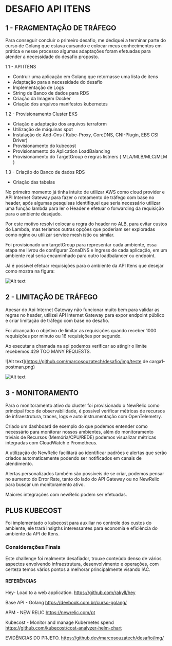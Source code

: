# DESAFIO API ITENS #


## 1 - FRAGMENTAÇÃO DE TRÁFEGO

Para conseguir concluir o primeiro desafio, me dediquei a terminar parte do curso de Golang que estava cursando e colocar meus conhecimentos em prática e nesse processo algumas adaptações foram efetuadas para atender a necessidade do desafio proposto. 

1.1 - API ITENS 
- Contruir uma aplicação em Golang que retornasse uma lista de itens
- Adaptação para a necessidade do desafio
- Implementação de Logs 
- String de Banco de dados para RDS
- Criação da Imagem Docker 
- Criação dos arquivos manifestos kubernetes

1.2 - Provisionamento Cluster EKS
- Criação e adaptação dos arquivos terraform
- Utilização de máquinas spot
- Instalação de Add-Ons ( Kube-Proxy, CoreDNS, CNI-Plugin, EBS CSI Driver)
- Provisionamento do kubecost
- Provisionamento do Aplication LoadBalancing
- Provisionamento do TargetGroup e regras listners ( MLA/MLB/MLC/MLM )

1.3 - Criação do Banco de dados RDS
- Criação das tabelas 


No primeiro momento já tinha intuito de utilizar AWS como cloud provider e API Internet Gateway para fazer o roteamento de tráfego com base no header, após algumas pesquisas identifiquei que seria necessário utilizar uma função lambda para ler o Header e efetuar o forwarding da requisição para o ambiente desejado. 


Por este motivo resolvi colocar a regra do header no ALB, para evitar custos do Lambda, mas teriamos outras opções que poderiam ser exploradas como nginx ou utilizar service mesh istio ou similar. 

Foi provisionado um targetGroup para representar cada ambiente, essa etapa me livrou de configurar ZonaDNS e Ingress de cada aplicação, em um ambiente real seria encaminhado para outro loadbalancer ou endpoint. 

Já é possivel efetuar requisições para o ambiente da API Itens que desejar como mostra na figura:

![Alt text](https://github.com/marcosouzatech/desafio/img/diagramaarquitetura.png)


## 2 - LIMITAÇÃO DE TRÁFEGO 

Apesar do Api Internet Gateway não funcionar muito bem para validar as regras no header, utilizei API Internet Gateway para expor endpoint público e criar limitação de tráfego com base no desafio. 

Foi alcançado o objetivo de limitar as requisições quando receber 1000 requisições por minuto ou 16 requisições por segundo. 

Ao executar a chamada na api podemos verificar ao atingir o limite recebemos 429 TOO MANY REQUESTS.

![Alt text](https://github.com/marcosouzatech/desafio/img/teste de carga1-postman.png)

![Alt text](https://github.com/marcosouzatech/desafio/img/hey-teste-trafego.png)


## 3 - MONITORAMENTO

Para o monitoramento ativo do cluster foi provisionado o NewRelic como principal foco de observabilidade, é possivel verificar métricas de recursos de infraestrutura, traces, logs e auto instrumentação com OpenTelemetry. 

Criado um dashboard de exemplo do que podemos entender como necessário para monitorar nossos ambientes, além do monitoramento triviais de Recursos (Memória/CPU/REDE) podemos visualizar métricas integradas com CloudWatch e Prometheus. 

A utilização do NewRelic facilitará ao identificar padrões e alertas que serão criados automaticamente podendo ser notificados em canais de atendimento. 

Alertas personalizados também são possíveis de se criar, podemos pensar no aumento do Error Rate, tanto do lado do API Gateway ou no NewRelic para buscar um monitoramento ativo.

Maiores integrações com newRelic podem ser efetuadas. 

## PLUS KUBECOST

Foi implementado o kubecost para auxiliar no controle dos custos do ambiente, ele trará insigths interessantes para economia e eficiência do ambiente da API de Itens. 

### Considerações Finais

Este challenge foi realmente desafiador, trouxe conteúdo denso de vários aspectos envolvendo infraestrutura, desenvolvimento e operações, com certeza temos vários pontos a melhorar principalmente visando IAC. 


#### REFERÊNCIAS

Hey- Load to a web application.
https://github.com/rakyll/hey

Base API - Golang
https://devbook.com.br/curso-golang/

APM - NEW RELIC
https://newrelic.com/pt

Kubecost - Monitor and manage Kubernetes spend
https://github.com/kubecost/cost-analyzer-helm-chart

EVIDÊNCIAS DO PRJETO.
https://github.dev/marcosouzatech/desafio/img/